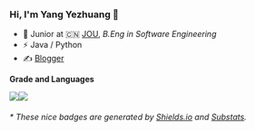 ### Hi, I'm Yang Yezhuang 👋

- 🍻 Junior at 🇨🇳 [JOU](https://jou.edu.cn/), _B.Eng in Software Engineering_
- ⚡ Java / Python
- ✍️ [Blogger](https://yangyezhuang.github.io)

**Grade and Languages**

<img align="center" src="https://github-readme-stats.vercel.app/api?username=yangyezhuang&hide_title=true&hide_border=true&show_icons=true&include_all_commits=true&count_private=true&theme=aura&line_height=20&bg_color=81FFEF,F067B4"/><img align="center" src="https://github-readme-stats.vercel.app/api/top-langs/?username=yangyezhuang&layout=compact&theme=buefy&hide_border=true&hide_title=true&langs_count=6&bg_color=81FFEF,F067B4"/>

<h6>* These nice badges are generated by <a href="https://shields.io/">Shields.io</a> and <a href="https://github.com/spencerwooo/Substats">Substats</a>.</h6>
